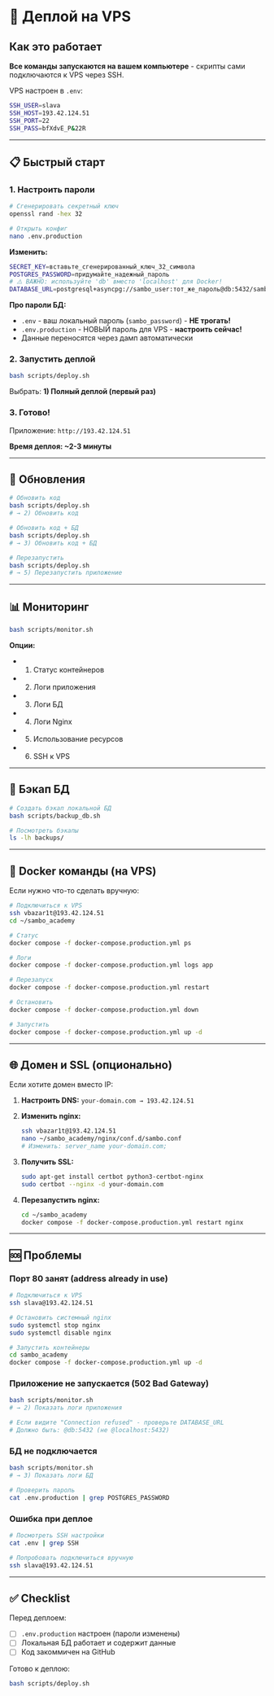 # 🚀 Деплой на VPS

## Как это работает

**Все команды запускаются на вашем компьютере** - скрипты сами подключаются к VPS через SSH.

VPS настроен в `.env`:
```bash
SSH_USER=slava
SSH_HOST=193.42.124.51
SSH_PORT=22
SSH_PASS=bfXdvE_P&22R
```

---

## 📋 Быстрый старт

### 1. Настроить пароли

```bash
# Сгенерировать секретный ключ
openssl rand -hex 32

# Открыть конфиг
nano .env.production
```

**Изменить:**
```bash
SECRET_KEY=вставьте_сгенерированный_ключ_32_символа
POSTGRES_PASSWORD=придумайте_надежный_пароль
# ⚠️ ВАЖНО: используйте 'db' вместо 'localhost' для Docker!
DATABASE_URL=postgresql+asyncpg://sambo_user:тот_же_пароль@db:5432/sambo_academy
```

**Про пароли БД:**
- `.env` - ваш локальный пароль (`sambo_password`) - **НЕ трогать!**
- `.env.production` - НОВЫЙ пароль для VPS - **настроить сейчас!**
- Данные переносятся через дамп автоматически

### 2. Запустить деплой

```bash
bash scripts/deploy.sh
```

Выбрать: **1) Полный деплой (первый раз)**

### 3. Готово!

Приложение: `http://193.42.124.51`

**Время деплоя: ~2-3 минуты**

---

## 🔄 Обновления

```bash
# Обновить код
bash scripts/deploy.sh
# → 2) Обновить код

# Обновить код + БД
bash scripts/deploy.sh
# → 3) Обновить код + БД

# Перезапустить
bash scripts/deploy.sh
# → 5) Перезапустить приложение
```

---

## 📊 Мониторинг

```bash
bash scripts/monitor.sh
```

**Опции:**
- 1) Статус контейнеров
- 2) Логи приложения
- 3) Логи БД
- 4) Логи Nginx
- 5) Использование ресурсов
- 6) SSH к VPS

---

## 💾 Бэкап БД

```bash
# Создать бэкап локальной БД
bash scripts/backup_db.sh

# Посмотреть бэкапы
ls -lh backups/
```

---

## 🐳 Docker команды (на VPS)

Если нужно что-то сделать вручную:

```bash
# Подключиться к VPS
ssh vbazar1t@193.42.124.51
cd ~/sambo_academy

# Статус
docker compose -f docker-compose.production.yml ps

# Логи
docker compose -f docker-compose.production.yml logs app

# Перезапуск
docker compose -f docker-compose.production.yml restart

# Остановить
docker compose -f docker-compose.production.yml down

# Запустить
docker compose -f docker-compose.production.yml up -d
```

---

## 🌐 Домен и SSL (опционально)

Если хотите домен вместо IP:

1. **Настроить DNS:** `your-domain.com → 193.42.124.51`

2. **Изменить nginx:**
   ```bash
   ssh vbazar1t@193.42.124.51
   nano ~/sambo_academy/nginx/conf.d/sambo.conf
   # Изменить: server_name your-domain.com;
   ```

3. **Получить SSL:**
   ```bash
   sudo apt-get install certbot python3-certbot-nginx
   sudo certbot --nginx -d your-domain.com
   ```

4. **Перезапустить nginx:**
   ```bash
   cd ~/sambo_academy
   docker compose -f docker-compose.production.yml restart nginx
   ```

---

## 🆘 Проблемы

### Порт 80 занят (address already in use)
```bash
# Подключиться к VPS
ssh slava@193.42.124.51

# Остановить системный nginx
sudo systemctl stop nginx
sudo systemctl disable nginx

# Запустить контейнеры
cd sambo_academy
docker compose -f docker-compose.production.yml up -d
```

### Приложение не запускается (502 Bad Gateway)
```bash
bash scripts/monitor.sh
# → 2) Показать логи приложения

# Если видите "Connection refused" - проверьте DATABASE_URL
# Должно быть: @db:5432 (не @localhost:5432)
```

### БД не подключается
```bash
bash scripts/monitor.sh
# → 3) Показать логи БД

# Проверить пароль
cat .env.production | grep POSTGRES_PASSWORD
```

### Ошибка при деплое
```bash
# Посмотреть SSH настройки
cat .env | grep SSH

# Попробовать подключиться вручную
ssh slava@193.42.124.51
```

---

## ✅ Checklist

Перед деплоем:
- [ ] `.env.production` настроен (пароли изменены)
- [ ] Локальная БД работает и содержит данные
- [ ] Код закоммичен на GitHub

Готово к деплою:
```bash
bash scripts/deploy.sh
```
